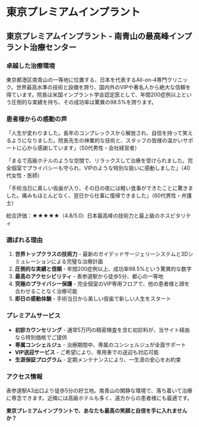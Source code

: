 # 東京プレミアムインプラント

## 東京プレミアムインプラント - 南青山の最高峰インプラント治療センター

### 卓越した治療環境
東京都港区南青山の一等地に位置する、日本を代表するAll-on-4専門クリニック。世界最高水準の技術と設備を誇り、国内外のVIPや著名人から絶大な信頼を得ています。院長は米国インプラント学会認定医として、年間200症例以上という圧倒的な実績を持ち、その成功率は驚異の98.5%を誇ります。

### 患者様からの感動の声
「人生が変わりました。長年のコンプレックスから解放され、自信を持って笑えるようになりました。院長先生の神業的な技術と、スタッフの皆様の温かいサポートに心から感謝しています」（50代男性・会社経営者）

「まるで高級ホテルのような空間で、リラックスして治療を受けられました。完全個室でプライバシーも守られ、VIPのような特別な扱いに感動しました」（40代女性・医師）

「手術当日に美しい仮歯が入り、その日の夜には軽い食事ができたことに驚きました。痛みもほとんどなく、翌日から仕事に復帰できました」（60代男性・弁護士）

総合評価：★★★★★（4.8/5.0）日本最高峰の技術力と最上級のホスピタリティ

### 選ばれる理由
1. **世界トップクラスの技術力** - 最新のガイデッドサージェリーシステムと3Dシミュレーションによる完璧な治療計画
2. **圧倒的な実績と信頼** - 年間200症例以上、成功率98.5%という驚異的な数字
3. **最高のアクセシビリティ** - 表参道駅から徒歩5分、都心の一等地
4. **究極のプライバシー保護** - 完全個室のVIP専用フロアで、他の患者様と顔を合わせることなく治療可能
5. **即日の感動体験** - 手術当日から美しい仮歯で新しい人生をスタート

### プレミアムサービス
- **初診カウンセリング** - 通常5万円の精密検査を含む初診料が、当サイト経由なら特別価格でご提供
- **専属コンシェルジュ** - 治療期間中、専属のコンシェルジュが全面サポート
- **VIP送迎サービス** - ご希望により、専用車での送迎も対応可能
- **生涯保証プログラム** - 定期メンテナンスにより、一生涯の安心をお約束

### アクセス情報
表参道駅A3出口より徒歩5分の好立地。南青山の閑静な環境で、落ち着いて治療に専念できます。近隣には高級ホテルも多く、遠方からの患者様にも最適です。

**東京プレミアムインプラントで、あなたも最高の笑顔と自信を手に入れませんか？**